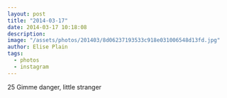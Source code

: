 ```yaml
---
layout: post
title: "2014-03-17"
date: 2014-03-17 10:18:08
description: 
image: "/assets/photos/201403/8d06237193533c918e031006548d13fd.jpg"
author: Elise Plain
tags: 
  - photos
  - instagram
---
```


25 Gimme danger, little stranger
<p></p>
